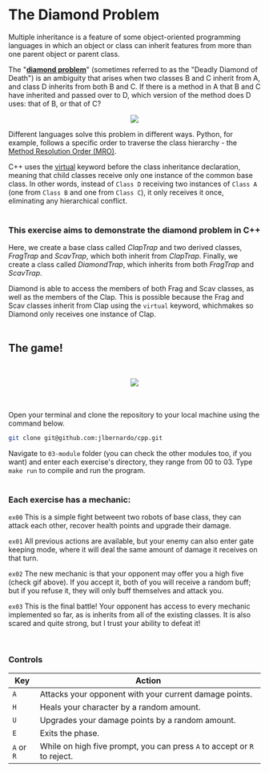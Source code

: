 # The Diamond Problem

Multiple inheritance is a feature of some object-oriented programming languages in which an object or class can inherit features from more than one parent object or parent class.

The "**[diamond problem](https://en.wikipedia.org/wiki/Multiple_inheritance#The_diamond_problem)**" (sometimes referred to as the "Deadly Diamond of Death") is an ambiguity that arises when two classes B and C inherit from A, and class D inherits from both B and C. If there is a method in A that B and C have inherited and passed over to D, which version of the method does D uses: that of B, or that of C?

<p align="center">
  <img src="https://cdn.discordapp.com/attachments/819418940987670558/1247399108231299123/diamond_problem_1.png?ex=665fe272&is=665e90f2&hm=e0318fb3bb5b2a0d3d9ad2aee0a3eae1ddbb8827d3b421fc71d1d6f143037da3&" />
</p>

Different languages ​​solve this problem in different ways. Python, for example, follows a specific order to traverse the class hierarchy - the [Method Resolution Order (MRO)](https://medium.com/@suryansaravanan/method-resolution-order-mro-in-python-25f82af58c49).

C++ uses the [virtual](https://learn.microsoft.com/en-us/cpp/cpp/virtual-cpp?view=msvc-170) keyword before the class inheritance declaration, meaning that child classes receive only one instance of the common base class. In other words, instead of `Class D` receiving two instances of `Class A` (one from `Class B` and one from `Class C`), it only receives it once, eliminating any hierarchical conflict.
<br><br>

### This exercise aims to demonstrate the diamond problem in C++

Here, we create a base class called $ClapTrap$ and two derived classes, $FragTrap$ and $ScavTrap$, which both inherit from $ClapTrap$. Finally, we create a class called $DiamondTrap$, which inherits from both $FragTrap$ and $ScavTrap$.

Diamond is able to access the members of both Frag and Scav classes, as well as the members of the Clap. This is possible because the Frag and Scav classes inherit from Clap using the `virtual` keyword, whichmakes so Diamond only receives one instance of Clap.
<br><br>

## The game!

<br>
<p align="center">
  <img src="https://cdn.discordapp.com/attachments/819418940987670558/1247418513258188871/ezgif.com-video-to-gif-converter_2.gif?ex=665ff485&is=665ea305&hm=676ee7dcc8ae423c780ec94079707adc5ed658143bfafaf1a9c28fbd79ec2580&" />
</p>

<br><br>
Open your terminal and clone the repository to your local machine using the command below.

```bash
git clone git@github.com:jlbernardo/cpp.git
```

Navigate to `03-module` folder (you can check the other modules too, if you want) and enter each exercise's directory, they range from 00 to 03. Type `make run` to compile and run the program.
<br><br>

### Each exercise has a mechanic:

`ex00` This is a simple fight betweent two robots of base class, they can attack each other, recover health points and upgrade their damage.

`ex01` All previous actions are available, but your enemy can also enter gate keeping mode, where it will deal the same amount of damage it receives on that turn.

`ex02` The new mechanic is that your opponent may offer you a high five (check gif above). If you accept it, both of you will receive a random buff; but if you refuse it, they will only buff themselves and attack you.

`ex03` This is the final battle! Your opponent has access to every mechanic implemented so far, as is inherits from all of the existing classes. It is also scared and quite strong, but I trust your ability to defeat it!

<br>

### Controls

| Key | Action |
| --- | --- |
| `A` | Attacks your opponent with your current damage points. |
| `H` | Heals your character by a random amount. |
| `U` | Upgrades your damage points by a random amount. |
| `E` | Exits the phase. |
| `A` or `R` | While on high five prompt, you can press `A` to accept or `R` to reject. |
